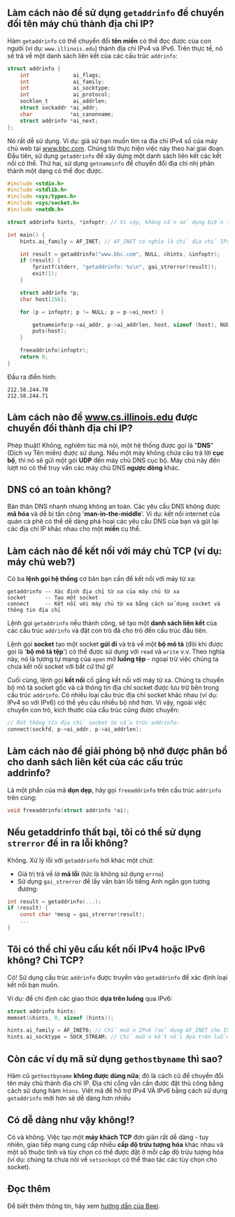 ## Làm cách nào để sử dụng `getaddrinfo` để chuyển đổi tên máy chủ thành địa chỉ IP?

Hàm `getaddrinfo` có thể chuyển đổi **tên miền** có thể đọc được của con người (ví dụ: `www.illinois.edu`) thành địa chỉ IPv4 và IPv6. Trên thực tế, nó sẽ trả về một danh sách liên kết của các cấu trúc `addrinfo`:
```C
struct addrinfo {
    int              ai_flags;
    int              ai_family;
    int              ai_socktype;
    int              ai_protocol;
    socklen_t        ai_addrlen;
    struct sockaddr *ai_addr;
    char            *ai_canonname;
    struct addrinfo *ai_next;
};
```

Nó rất dễ sử dụng. Ví dụ: giả sử bạn muốn tìm ra địa chỉ IPv4 số của máy chủ web tại www.bbc.com. Chúng tôi thực hiện việc này theo hai giai đoạn. Đầu tiên, sử dụng `getaddrinfo` để xây dựng một danh sách liên kết các kết nối có thể. Thứ hai, sử dụng `getnameinfo` để chuyển đổi địa chỉ nhị phân thành một dạng có thể đọc được.

```C
#include <stdio.h>
#include <stdlib.h>
#include <sys/types.h>
#include <sys/socket.h>
#include <netdb.h>

struct addrinfo hints, *infoptr; // Vì vậy, không cần sử dụng biến toàn cục memset

int main() {
    hints.ai_family = AF_INET; // AF_INET có nghĩa là chỉ địa chỉ IPv4

    int result = getaddrinfo("www.bbc.com", NULL, &hints, &infoptr);
    if (result) {
        fprintf(stderr, "getaddrinfo: %s\n", gai_strerror(result));
        exit(1);
    }

    struct addrinfo *p;
    char host[256];

    for (p = infoptr; p != NULL; p = p->ai_next) {

        getnameinfo(p->ai_addr, p->ai_addrlen, host, sizeof (host), NULL, 0, NI_NUMERICHOST);
        puts(host);
    }

    freeaddrinfo(infoptr);
    return 0;
}
```
Đầu ra điển hình:
```
212.58.244.70
212.58.244.71
```

## Làm cách nào để www.cs.illinois.edu được chuyển đổi thành địa chỉ IP?

Phép thuật! Không, nghiêm túc mà nói, một hệ thống được gọi là "**DNS**" (Dịch vụ Tên miền) được sử dụng. Nếu một máy không chứa câu trả lời **cục bộ**, thì nó sẽ gửi một gói **UDP** đến máy chủ DNS cục bộ. Máy chủ này đến lượt nó có thể truy vấn các máy chủ DNS **ngược dòng** khác.

## DNS có an toàn không?
Bản thân DNS nhanh nhưng không an toàn. Các yêu cầu DNS không được **mã hóa** và dễ bị tấn công '**man-in-the-middle**'. Ví dụ: kết nối internet của quán cà phê có thể dễ dàng phá hoại các yêu cầu DNS của bạn và gửi lại các địa chỉ IP khác nhau cho một **miền** cụ thể.

## Làm cách nào để kết nối với máy chủ TCP (ví dụ: máy chủ web?)

Có ba **lệnh gọi hệ thống** cơ bản bạn cần để kết nối với máy từ xa:
```
getaddrinfo -- Xác định địa chỉ từ xa của máy chủ từ xa
socket      -- Tạo một socket
connect     -- Kết nối với máy chủ từ xa bằng cách sử dụng socket và thông tin địa chỉ
```
Lệnh gọi `getaddrinfo` nếu thành công, sẽ tạo một **danh sách liên kết** của các cấu trúc `addrinfo` và đặt con trỏ đã cho trỏ đến cấu trúc đầu tiên.


Lệnh gọi **socket** tạo một socket **gửi đi** và trả về một **bộ mô tả** (đôi khi được gọi là '**bộ mô tả tệp**') có thể được sử dụng với `read` và `write` v.v. Theo nghĩa này, nó là tương tự mạng của `open` mở **luồng tệp** - ngoại trừ việc chúng ta chưa kết nối socket với bất cứ thứ gì!

Cuối cùng, lệnh gọi **kết nối** cố gắng kết nối với máy từ xa. Chúng ta chuyển bộ mô tả socket gốc và cả thông tin địa chỉ socket được lưu trữ bên trong cấu trúc `addrinfo`. Có nhiều loại cấu trúc địa chỉ socket khác nhau (ví dụ: IPv4 so với IPv6) có thể yêu cầu nhiều bộ nhớ hơn. Vì vậy, ngoài việc chuyển con trỏ, kích thước của cấu trúc cũng được chuyển:

```C
// Rút thông tin địa chỉ socket từ cấu trúc addrinfo:
connect(sockfd, p->ai_addr, p->ai_addrlen);
```

## Làm cách nào để giải phóng bộ nhớ được phân bổ cho danh sách liên kết của các cấu trúc addrinfo?

Là một phần của mã **dọn dẹp**, hãy gọi `freeaddrinfo` trên cấu trúc `addrinfo` trên cùng:
```C
void freeaddrinfo(struct addrinfo *ai);
```

## Nếu getaddrinfo thất bại, tôi có thể sử dụng `strerror` để in ra lỗi không?
Không. Xử lý lỗi với `getaddrinfo` hơi khác một chút:
* Giá trị trả về _là_ **mã lỗi** (tức là không sử dụng `errno`)
* Sử dụng `gai_strerror` để lấy văn bản lỗi tiếng Anh ngắn gọn tương đương:

```C
int result = getaddrinfo(...);
if (result) { 
    const char *mesg = gai_strerror(result); 
    ...
}
```

## Tôi có thể chỉ yêu cầu kết nối IPv4 hoặc IPv6 không? Chỉ TCP?
Có! Sử dụng cấu trúc `addrinfo` được truyền vào `getaddrinfo` để xác định loại kết nối bạn muốn.

Ví dụ: để chỉ định các giao thức **dựa trên luồng** qua IPv6:
```C
struct addrinfo hints;
memset(&hints, 0, sizeof (hints));

hints.ai_family = AF_INET6; // Chỉ muốn IPv6 (sử dụng AF_INET cho IPv4)
hints.ai_socktype = SOCK_STREAM; // Chỉ muốn kết nối dựa trên luồng
```

## Còn các ví dụ mã sử dụng `gethostbyname` thì sao?

Hàm cũ `gethostbyname` **không được dùng nữa**; đó là cách cũ để chuyển đổi tên máy chủ thành địa chỉ IP. Địa chỉ cổng vẫn cần được đặt thủ công bằng cách sử dụng hàm `htons`. Viết mã để hỗ trợ IPv4 VÀ IPv6 bằng cách sử dụng `getaddrinfo` mới hơn sẽ dễ dàng hơn nhiều

## Có dễ dàng như vậy không!?
Có và không. Việc tạo một **máy khách TCP** đơn giản rất dễ dàng - tuy nhiên, giao tiếp mạng cung cấp nhiều **cấp độ trừu tượng hóa** khác nhau và một số thuộc tính và tùy chọn có thể được đặt ở mỗi cấp độ trừu tượng hóa (ví dụ: chúng ta chưa nói về `setsockopt` có thể thao tác các tùy chọn cho socket).

## Đọc thêm
Để biết thêm thông tin, hãy xem [hướng dẫn của Beej](https://beej.us/guide/bgnet/html/multi/index.html).

